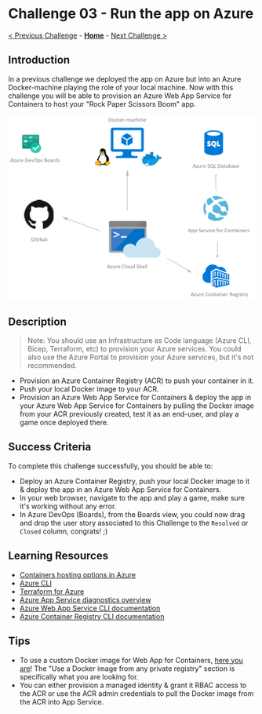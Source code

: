 # Challenge 03 - Run the app on Azure

[< Previous Challenge](./Challenge-02.md) - **[Home](../README.md)** - [Next Challenge >](./Challenge-04.md)

## Introduction

In a previous challenge we deployed the app on Azure but into an Azure Docker-machine playing the role of your local machine. Now with this challenge you will be able to provision an Azure Web App Service for Containers to host your "Rock Paper Scissors Boom" app.

![Run on Azure](../images/RunOnAzure.png)

## Description

> Note: You should use an Infrastructure as Code language (Azure CLI, Bicep, Terraform, etc) to provision your Azure services. You could also use the Azure Portal to provision your Azure services, but it's not recommended.

- Provision an Azure Container Registry (ACR) to push your container in it.
- Push your local Docker image to your ACR.
- Provision an Azure Web App Service for Containers & deploy the app in your Azure Web App Service for Containers by pulling the Docker image from your ACR previously created, test it as an end-user, and play a game once deployed there.

## Success Criteria

To complete this challenge successfully, you should be able to:

- Deploy an Azure Container Registry, push your local Docker image to it & deploy the app in an Azure Web App Service for Containers.
- In your web browser, navigate to the app and play a game, make sure it's working without any error.
- In Azure DevOps (Boards), from the Boards view, you could now drag and drop the user story associated to this Challenge to the `Resolved` or `Closed` column, congrats! ;)

## Learning Resources

- [Containers hosting options in Azure](https://azure.microsoft.com/en-us/overview/containers/)
- [Azure CLI](https://docs.microsoft.com/en-us/cli/azure)
- [Terraform for Azure](https://docs.microsoft.com/en-us/azure/terraform/)
- [Azure App Service diagnostics overview](https://docs.microsoft.com/en-us/azure/app-service/app-service-diagnostics)
- [Azure Web App Service CLI documentation](https://docs.microsoft.com/en-us/cli/azure/webapp)
- [Azure Container Registry CLI documentation](https://docs.microsoft.com/en-us/cli/azure/acr)

## Tips

- To use a custom Docker image for Web App for Containers, [here you are](https://docs.microsoft.com/en-us/azure/app-service/containers/tutorial-custom-docker-image)! The "Use a Docker image from any private registry" section is specifically what you are looking for.
- You can either provision a managed identity & grant it RBAC access to the ACR or use the ACR admin credentials to pull the Docker image from the ACR into App Service.
